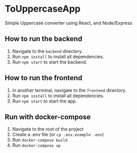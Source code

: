 # ToUppercaseApp
Simple Uppercase converter using React, and Node/Express

## How to run the backend
1. Navigate to the `backend` directory.
2. Run `npm install` to install all dependencies.
3. Run `npm start` to start the backend.

## How to run the frontend
1. In another terminal, navigate to the `frontend` directory.
2. Run `npm install` to install all dependencies.
3. Run `npm start` to start the app.

## Run with docker-compose
1. Navigate to the root of the project
2. Create a .env file (or `cp .env.example .env`)
3. Run `docker-compose build`
4. Run `docker-compose up`
